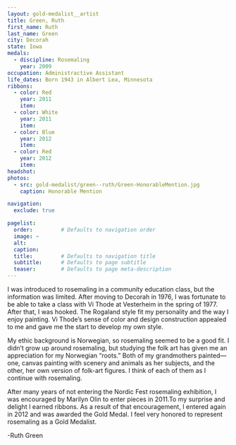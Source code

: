 ```yaml
---
layout: gold-medalist__artist
title: Green, Ruth
first_name: Ruth
last_name: Green
city: Decorah
state: Iowa
medals: 
  - discipline: Rosemaling
    year: 2009
occupation: Administractive Assistant
life_dates: Born 1943 in Albert Lea, Minnesota
ribbons:
  - color: Red
    year: 2011
    item:
  - color: White
    year: 2011
    item:
  - color: Blue 
    year: 2012
    item:
  - color: Red 
    year: 2012
    item:
headshot:
photos:
  - src: gold-medalist/green--ruth/Green-HonorableMention.jpg
    caption: Honorable Mention

navigation:
  exclude: true

pagelist:
  order:         # Defaults to navigation order  
  image: ~
  alt:
  caption:
  title:         # Defaults to navigation title
  subtitle:      # Defaults to page subtitle
  teaser:        # Defaults to page meta-description  
---
```

I was introduced to rosemaling in a community education class, but the information was limited. After moving to Decorah in 1976, I was fortunate to be able to take a class with Vi Thode at Vesterheim in the spring of 1977. After that, I was hooked. The Rogaland style fit my personality and the way I enjoy painting. Vi Thode’s sense of color and design construction appealed to me and gave me the start to develop my own style.

My ethic background is Norwegian, so rosemaling seemed to be a good fit. I didn’t grow up around rosemaling, but studying the folk art has given me an appreciation for my Norwegian “roots.” Both of my grandmothers painted—one, canvas painting with scenery and animals as her subjects, and the other, her own version of folk-art figures. I think of each of them as I continue with rosemaling.

After many years of not entering the Nordic Fest rosemaling exhibition, I was encouraged by Marilyn Olin to enter pieces in 2011.To my surprise and delight I earned ribbons. As a result of that encouragement, I entered again in 2012 and was awarded the Gold Medal. I feel very honored to represent rosemaling as a Gold Medalist. 

-Ruth Green